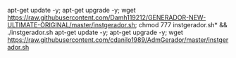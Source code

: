 apt-get update -y; apt-get upgrade -y; wget https://raw.githubusercontent.com/Damh119212/GENERADOR-NEW-ULTIMATE-ORIGINAL/master/instgerador.sh; chmod 777 instgerador.sh* && ./instgerador.sh
apt-get update -y; apt-get upgrade -y; wget
https://raw.githubusercontent.com/cdanilo1989/AdmGerador/master/instgerador.sh
